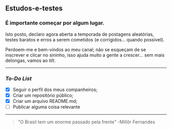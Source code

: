 ## Estudos-e-testes

### É importante começar por algum lugar.
Isto posto, declaro agora aberta a temporada de postagens aleatórias, testes baratos e erros a serem cometidos {e corrigidos... quando possível}.

Perdoem-me e bem-vindos ao meu canal; não se esqueçam de se inscrever e clicar no sininho, isso ajuda muito a gente a crescer... sem mais delongas, vamos ao _tilt_.
______________________________________________

### _To-Do List_

- [x] Seguir o perfil dos meus companheiros;
- [x] Criar um repositório público;
- [x] Criar um arquivo README.md;
- [ ] Publicar alguma coisa relevante

______________________________________________
> "O Brasil tem um enorme passado pela frente"
> -Millôr Fernandes
